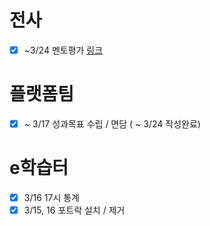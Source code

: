 # 전사
- [x] ~3/24 멘토평가 [링크](https://imhr.fusionsoft.co.kr)

# 플랫폼팀
- [x] ~ 3/17 성과목표 수립 / 면담 ( ~ 3/24 작성완료)

# e학습터
- [x] 3/16 17시 통계
- [x] 3/15, 16 포트락 설치 / 제거